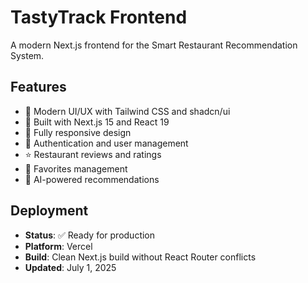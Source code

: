 # TastyTrack Frontend

A modern Next.js frontend for the Smart Restaurant Recommendation System.

## Features
- 🎨 Modern UI/UX with Tailwind CSS and shadcn/ui
- 🚀 Built with Next.js 15 and React 19
- 📱 Fully responsive design
- 🔐 Authentication and user management
- ⭐ Restaurant reviews and ratings
- 💝 Favorites management
- 🤖 AI-powered recommendations

## Deployment
- **Status**: ✅ Ready for production
- **Platform**: Vercel
- **Build**: Clean Next.js build without React Router conflicts
- **Updated**: July 1, 2025
